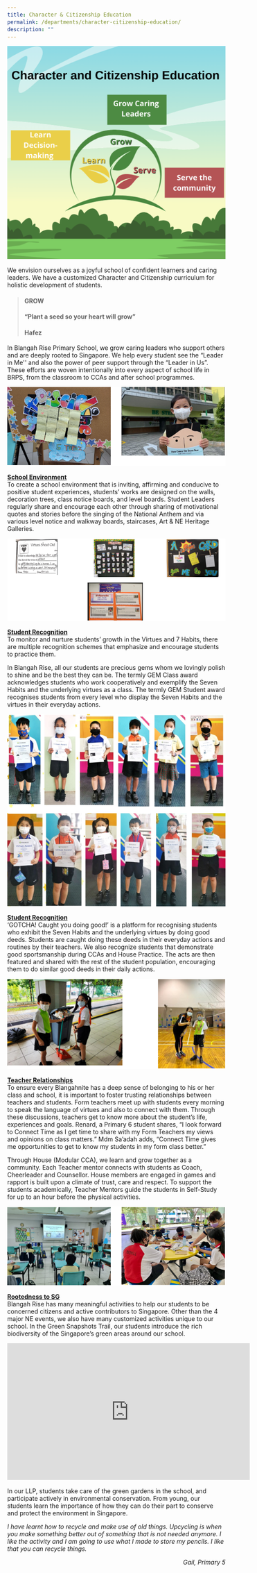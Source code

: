 ```yaml
---
title: Character & Citizenship Education
permalink: /departments/character-citizenship-education/
description: ""
---
```

![](/images/01-Main-Banner-Picture-Crop-Grow-Caring-Leaders-Nurture-reflective-learners-Serve-the-community.png)

<p>We envision ourselves as a joyful school of confident learners and caring leaders. We have a customized Character and Citizenship curriculum for holistic development of students.</p>
<blockquote>
<h4>GROW</h4>
<h4>&ldquo;Plant a seed so your heart will grow&rdquo;</h4>
<h4>Hafez</h4>
</blockquote>
<p>In Blangah Rise Primary School, we grow caring leaders who support others and are deeply rooted to Singapore. We help every student see the &ldquo;Leader in Me'' and also the power of peer support through the &ldquo;Leader in Us&rdquo;. These efforts are woven intentionally into every aspect of school life in BRPS, from the classroom to CCAs and after school programmes.</p>

![](/images/cce1.png)

<p><strong><u>School Environment<br /></u></strong>To create a school environment that is inviting, affirming and conducive to positive student experiences, students&rsquo; works are designed on the walls, decoration trees, class notice boards, and level boards. Student Leaders regularly share and encourage each other through sharing of motivational quotes and stories before the singing of the National Anthem and via various level notice and walkway boards, staircases, Art &amp; NE Heritage Galleries.</p>

![](/images/cce2.png)

<p><strong><u>Student Recognition<br /></u></strong>To monitor and nurture students&rsquo; growth in the Virtues and 7 Habits, there are multiple recognition schemes that emphasize and encourage students to practice them.</p>
<p>In Blangah Rise, all our students are precious gems whom we lovingly polish to shine and be the best they can be. The termly GEM Class award acknowledges students who work cooperatively and exemplify the Seven Habits and the underlying virtues as a class. The termly GEM Student award recognises students from every level who display the Seven Habits and the virtues in their everyday actions.</p>

![](/images/cce3.png)

<p><u><strong>Student Recognition</strong><br /></u>&lsquo;GOTCHA! Caught you doing good!&rsquo; is a platform for recognising students who exhibit the Seven Habits and the underlying virtues by doing good deeds. Students are caught doing these deeds in their everyday actions and routines by their teachers. We also recognize students that demonstrate good sportsmanship during CCAs and House Practice. The acts are then featured and shared with the rest of the student population, encouraging them to do similar good deeds in their daily actions.</p>

![](/images/cce4.png)

<p><strong><u>Teacher Relationships<br /></u></strong>To ensure every Blangahnite has a deep sense of belonging to his or her class and school, it is important to foster trusting relationships between teachers and students. Form teachers meet up with students every morning to speak the language of virtues and also to connect with them. Through these discussions, teachers get to know more about the student&rsquo;s life, experiences and goals. Renard, a Primary 6 student shares, &ldquo;I look forward to Connect Time as I get time to share with my Form Teachers my views and opinions on class matters.&rdquo; Mdm Sa&rsquo;adah adds, &ldquo;Connect Time gives me opportunities to get to know my students in my form class better.&rdquo;</p>
<p>Through House (Modular CCA), we learn and grow together as a community. Each Teacher mentor connects with students as Coach, Cheerleader and Counsellor. House members are engaged in games and rapport is built upon a climate of trust, care and respect. To support the students academically, Teacher Mentors guide the students in Self-Study for up to an hour before the physical activities.</p>

![](/images/cce5.png)

<p><u><strong>Rootedness to SG</strong><br /></u>Blangah Rise has many meaningful activities to help our students to be concerned citizens and active contributors to Singapore. Other than the 4 major NE events, we also have many customized activities unique to our school. In the Green Snapshots Trail, our students introduce the rich biodiversity of the Singapore&rsquo;s green areas around our school.</p>
</div>
</div>
</div>
<div class="fl-module fl-module-html fl-node-6268eec5128ba" data-node="6268eec5128ba">
<div class="fl-module-content fl-node-content">
<div class="fl-html"><iframe title="YouTube video player" src="https://www.youtube.com/embed/qCCfMmtjEiY" width="560" height="315" frameborder="0" allowfullscreen="allowfullscreen" data-mce-fragment="1"></iframe></div>
</div>
</div>
<div class="fl-module fl-module-rich-text fl-node-6268edad62f92" data-node="6268edad62f92">
<div class="fl-module-content fl-node-content">
<div class="fl-rich-text">
<p>In our LLP, students take care of the green gardens in the school, and participate actively in environmental conservation. From young, our students learn the importance of how they can do their part to conserve and protect the environment in Singapore.</p>
<p><em>I have learnt how to recycle and make use of old things. Upcycling is when you make something better out of something that is not needed anymore. I like the activity and I am going to use what I made to store my pencils. I like that you can recycle things.</em></p>
<p style="text-align: right;"><em>Gail, Primary 5</em></p>
